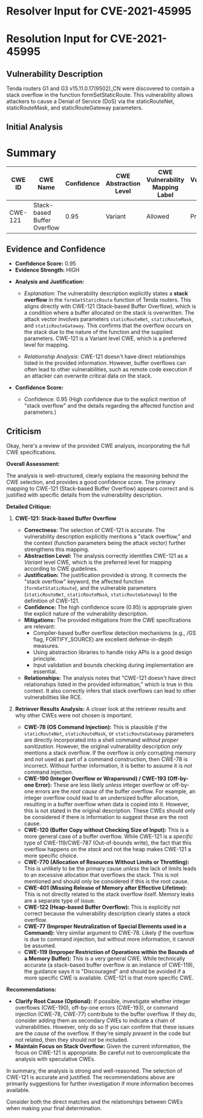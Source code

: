 # Resolver Input for CVE-2021-45995

# Resolution Input for CVE-2021-45995

## Vulnerability Description
Tenda routers G1 and G3 v15.11.0.17(9502)_CN were discovered to contain a stack overflow in the function formSetStaticRoute. This vulnerability allows attackers to cause a Denial of Service (DoS) via the staticRouteNet, staticRouteMask, and staticRouteGateway parameters.

## Initial Analysis
# Summary
| CWE ID | CWE Name | Confidence | CWE Abstraction Level | CWE Vulnerability Mapping Label | CWE-Vulnerability Mapping Notes |
|---|---|---|---|---|---|
| CWE-121 | Stack-based Buffer Overflow | 0.95 | Variant | Allowed | Primary CWE |

## Evidence and Confidence

*   **Confidence Score:** 0.95
*   **Evidence Strength:** HIGH

- **Analysis and Justification:**  
  - *Explanation:* The vulnerability description explicitly states a **stack overflow** in the `formSetStaticRoute` function of Tenda routers. This aligns directly with CWE-121 (Stack-based Buffer Overflow), which is a condition where a buffer allocated on the stack is overwritten. The attack vector involves parameters `staticRouteNet`, `staticRouteMask`, and `staticRouteGateway`. This confirms that the overflow occurs on the stack due to the nature of the function and the supplied parameters. CWE-121 is a Variant level CWE, which is a preferred level for mapping.
  
  - *Relationship Analysis:* CWE-121 doesn't have direct relationships listed in the provided information. However, buffer overflows can often lead to other vulnerabilities, such as remote code execution if an attacker can overwrite critical data on the stack.

- **Confidence Score:**  
  - Confidence: 0.95 (High confidence due to the explicit mention of "stack overflow" and the details regarding the affected function and parameters.)

## Criticism
Okay, here's a review of the provided CWE analysis, incorporating the full CWE specifications.

**Overall Assessment:**

The analysis is well-structured, clearly explains the reasoning behind the CWE selection, and provides a good confidence score. The primary mapping to CWE-121 (Stack-based Buffer Overflow) appears correct and is justified with specific details from the vulnerability description.

**Detailed Critique:**

1.  **CWE-121: Stack-based Buffer Overflow**

    *   **Correctness:** The selection of CWE-121 is accurate. The vulnerability description explicitly mentions a "stack overflow," and the context (function parameters being the attack vector) further strengthens this mapping.
    *   **Abstraction Level:** The analysis correctly identifies CWE-121 as a *Variant* level CWE, which is the preferred level for mapping according to CWE guidelines.
    *   **Justification:** The justification provided is strong. It connects the "stack overflow" keyword, the affected function (`formSetStaticRoute`), and the vulnerable parameters (`staticRouteNet`, `staticRouteMask`, `staticRouteGateway`) to the definition of CWE-121.
    *   **Confidence:** The high confidence score (0.95) is appropriate given the explicit nature of the vulnerability description.
    *   **Mitigations:** The provided mitigations from the CWE specifications are relevant:
        *   Compiler-based buffer overflow detection mechanisms (e.g., /GS flag, FORTIFY\_SOURCE) are excellent defense-in-depth measures.
        *   Using abstraction libraries to handle risky APIs is a good design principle.
        *   Input validation and bounds checking during implementation are essential.
    *   **Relationships:** The analysis notes that "CWE-121 doesn't have direct relationships listed in the provided information," which is true in this context. It also correctly infers that stack overflows can lead to other vulnerabilities like RCE.

2.  **Retriever Results Analysis:** A closer look at the retriever results and why other CWEs were not chosen is important.

    *   **CWE-78 (OS Command Injection):** This is plausible *if* the `staticRouteNet`, `staticRouteMask`, or `staticRouteGateway` parameters are directly incorporated into a shell command *without proper sanitization*. However, the original vulnerability description *only* mentions a stack overflow. If the overflow is *only* corrupting memory and *not* used as part of a command construction, then CWE-78 is incorrect. Without further information, it is better to assume it is *not* command injection.
    *   **CWE-190 (Integer Overflow or Wraparound) / CWE-193 (Off-by-one Error):** These are less likely *unless* integer overflow or off-by-one errors are the *root cause* of the buffer overflow. For example, an integer overflow could lead to an undersized buffer allocation, resulting in a buffer overflow when data is copied into it. However, this is not stated in the original description. These CWEs should only be considered if there is information to suggest these are the root cause.
    *   **CWE-120 (Buffer Copy without Checking Size of Input):** This is a more general case of a buffer overflow. While CWE-121 is a *specific* type of CWE-119/CWE-787 (Out-of-bounds write), the fact that this overflow happens on the *stack* and not the heap makes CWE-121 a more specific choice.
    *   **CWE-770 (Allocation of Resources Without Limits or Throttling):** This is unlikely to be the primary cause *unless* the lack of limits leads to an excessive allocation that overflows the stack. This is not mentioned and should only be considered if this is the root cause.
    *   **CWE-401 (Missing Release of Memory after Effective Lifetime):** This is not directly related to the stack overflow itself. Memory leaks are a separate type of issue.
    *   **CWE-122 (Heap-based Buffer Overflow):** This is explicitly *not* correct because the vulnerability description clearly states a *stack* overflow.
    *   **CWE-77 (Improper Neutralization of Special Elements used in a Command):** Very similar argument to CWE-78.  Likely *if* the overflow is due to command injection, but without more information, it cannot be assumed.
    *   **CWE-119 (Improper Restriction of Operations within the Bounds of a Memory Buffer):** This is a very general CWE. While technically accurate (a stack-based buffer overflow *is* an instance of CWE-119), the guidance says it is "Discouraged" and should be avoided if a more specific CWE is available. CWE-121 is that more specific CWE.

**Recommendations:**

*   **Clarify Root Cause (Optional):** If possible, investigate whether integer overflows (CWE-190), off-by-one errors (CWE-193), or command injection (CWE-78, CWE-77) contribute to the buffer overflow. If they do, consider adding them as secondary CWEs to indicate a chain of vulnerabilities. However, only do so if you can confirm that these issues are the *cause* of the overflow. If they're simply *present* in the code but not related, then they should *not* be included.
*   **Maintain Focus on Stack Overflow:** Given the current information, the focus on CWE-121 is appropriate. Be careful not to overcomplicate the analysis with speculative CWEs.

In summary, the analysis is strong and well-reasoned. The selection of CWE-121 is accurate and justified. The recommendations above are primarily suggestions for further investigation if more information becomes available.

Consider both the direct matches and the relationships between CWEs
when making your final determination.
        